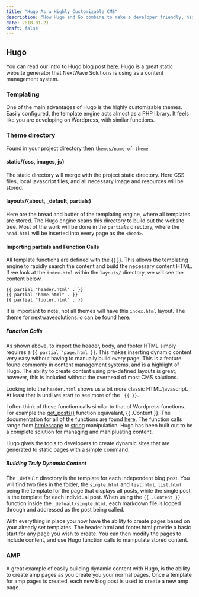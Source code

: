 ```yaml
---
title: "Hugo As a Highly Customizable CMS"
description: "How Hugo and Go combine to make a developer friendly, highly customizable cms, without the need for a database."
date: 2018-01-21
draft: false
---
```

## Hugo
You can read our intro to Hugo blog post [here](https://nextwavesolutions.io/post/hugo). Hugo is a great static website generator that NextWave Solutions is using as a content management system.

### Templating
One of the main advantages of Hugo is the highly customizable themes. Easily configured, the template engine acts almost as a PHP library. It feels like you are developing on Wordpress, with similar functions.

### Theme directory
Found in your project directory then `themes/name-of-theme`


#### static/{css, images, js}
The static directory will merge with the project static directory. Here CSS files, local javascript files, and all necessary image and resources will be stored.

#### layouts/{about, \_default, partials}
Here are the bread and butter of the templating engine, where all templates are stored. The Hugo engine scans this directory to build out the website tree. Most of the work will be done in the `partials` directory, where the `head.html` will be inserted into every page as the `<head>`.

#### Importing partials and Function Calls

All template functions are defined with the {{ }}. This allows the templating engine to rapidly search the content and build the necessary content HTML. If we look at the `index.html` within the `layouts/` directory, we will see the content below.

~~~
{{ partial "header.html" . }}
{{ partial "home.html" . }}
{{ partial "footer.html" . }}
~~~

It is important to note, not all themes will have this `index.html` layout. The theme for nextwavesolutions.io can be found [here](https://themes.gohugo.io/hugo-initio/).

##### Function Calls

As shown above, to import the header, body, and footer HTML simply requires a `{{ partial "page.html }}`. This makes inserting dynamic content very easy without having to manually build every page. This is a feature found commonly in content management systems, and is a highlight of Hugo. The ability to create content using pre-defined layouts is great, however, this is included without the overhead of most CMS solutions.

Looking into the `header.html` shows us a bit more classic HTML/javascript. At least that is until we start to see more of the ` {{ }}`.

I often think of these function calls similar to that of Wordpress functions. For example the [get_posts()](https://developer.wordpress.org/reference/functions/get_post/) function equivalant, {{ .Content }}. The documentation for all of the functions are found [here](https://gohugo.io/documentation/). The function calls range from [htmlescape](https://gohugo.io/functions/htmlescape/) to [string](https://gohugo.io/functions/string/) manipulation. Hugo has been built out to be a complete solution for managing and manipluating content.

Hugo gives the tools to developers to create dynamic sites that are generated to static pages with a simple command.

##### Building Truly Dynamic Content

The `_default` directory is the template for each independent blog post. You will find two files in the folder, the `single.html` and `list.html`. `list.html` being the template for the page that displays all posts, while the single post is the template for each individual post. When using the  `{{ .Content }}` function inside the `_defualt/single.html`, each markdown file is looped through and addressed as the post being called.

With everything in place you now have the ability to create pages based on your already set templates. The header.html and footer.html provide a basic start for any page you wish to create. You can then modify the pages to include content, and use Hugo function calls to manipulate stored content.

### AMP 
A great example of easily building dynamic content with Hugo, is the ability to create amp pages as you create you your normal pages. Once a template for amp pages is created, each new blog post is used to create a new amp page.

